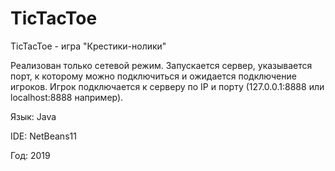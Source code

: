 # TicTacToe
TicTacToe - игра "Крестики-нолики"

Реализован только сетевой режим. Запускается сервер, указывается порт, к которому можно подключиться и ожидается подключение игроков.
Игрок подключается к серверу по IP и порту (127.0.0.1:8888 или localhost:8888 например).

Язык: Java

IDE: NetBeans11

Год: 2019
